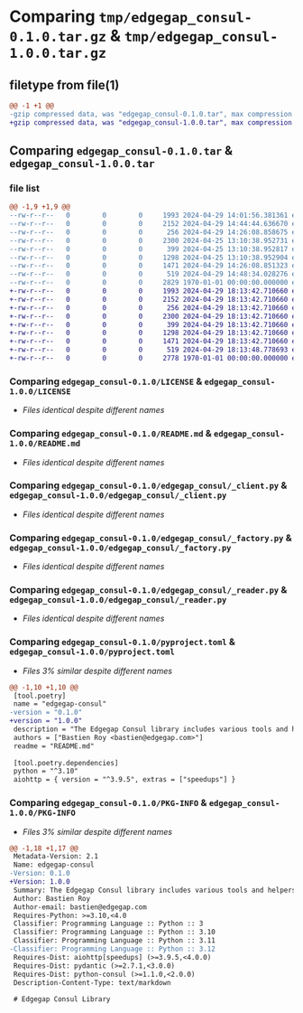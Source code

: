# Comparing `tmp/edgegap_consul-0.1.0.tar.gz` & `tmp/edgegap_consul-1.0.0.tar.gz`

## filetype from file(1)

```diff
@@ -1 +1 @@
-gzip compressed data, was "edgegap_consul-0.1.0.tar", max compression
+gzip compressed data, was "edgegap_consul-1.0.0.tar", max compression
```

## Comparing `edgegap_consul-0.1.0.tar` & `edgegap_consul-1.0.0.tar`

### file list

```diff
@@ -1,9 +1,9 @@
--rw-r--r--   0        0        0     1993 2024-04-29 14:01:56.381361 edgegap_consul-0.1.0/LICENSE
--rw-r--r--   0        0        0     2152 2024-04-29 14:44:44.636670 edgegap_consul-0.1.0/README.md
--rw-r--r--   0        0        0      256 2024-04-29 14:26:08.858675 edgegap_consul-0.1.0/edgegap_consul/__init__.py
--rw-r--r--   0        0        0     2300 2024-04-25 13:10:38.952731 edgegap_consul-0.1.0/edgegap_consul/_client.py
--rw-r--r--   0        0        0      399 2024-04-25 13:10:38.952817 edgegap_consul-0.1.0/edgegap_consul/_configuration.py
--rw-r--r--   0        0        0     1298 2024-04-25 13:10:38.952904 edgegap_consul-0.1.0/edgegap_consul/_factory.py
--rw-r--r--   0        0        0     1471 2024-04-29 14:26:08.851323 edgegap_consul-0.1.0/edgegap_consul/_reader.py
--rw-r--r--   0        0        0      519 2024-04-29 14:48:34.028276 edgegap_consul-0.1.0/pyproject.toml
--rw-r--r--   0        0        0     2829 1970-01-01 00:00:00.000000 edgegap_consul-0.1.0/PKG-INFO
+-rw-r--r--   0        0        0     1993 2024-04-29 18:13:42.710660 edgegap_consul-1.0.0/LICENSE
+-rw-r--r--   0        0        0     2152 2024-04-29 18:13:42.710660 edgegap_consul-1.0.0/README.md
+-rw-r--r--   0        0        0      256 2024-04-29 18:13:42.710660 edgegap_consul-1.0.0/edgegap_consul/__init__.py
+-rw-r--r--   0        0        0     2300 2024-04-29 18:13:42.710660 edgegap_consul-1.0.0/edgegap_consul/_client.py
+-rw-r--r--   0        0        0      399 2024-04-29 18:13:42.710660 edgegap_consul-1.0.0/edgegap_consul/_configuration.py
+-rw-r--r--   0        0        0     1298 2024-04-29 18:13:42.710660 edgegap_consul-1.0.0/edgegap_consul/_factory.py
+-rw-r--r--   0        0        0     1471 2024-04-29 18:13:42.710660 edgegap_consul-1.0.0/edgegap_consul/_reader.py
+-rw-r--r--   0        0        0      519 2024-04-29 18:13:48.778693 edgegap_consul-1.0.0/pyproject.toml
+-rw-r--r--   0        0        0     2778 1970-01-01 00:00:00.000000 edgegap_consul-1.0.0/PKG-INFO
```

### Comparing `edgegap_consul-0.1.0/LICENSE` & `edgegap_consul-1.0.0/LICENSE`

 * *Files identical despite different names*

### Comparing `edgegap_consul-0.1.0/README.md` & `edgegap_consul-1.0.0/README.md`

 * *Files identical despite different names*

### Comparing `edgegap_consul-0.1.0/edgegap_consul/_client.py` & `edgegap_consul-1.0.0/edgegap_consul/_client.py`

 * *Files identical despite different names*

### Comparing `edgegap_consul-0.1.0/edgegap_consul/_factory.py` & `edgegap_consul-1.0.0/edgegap_consul/_factory.py`

 * *Files identical despite different names*

### Comparing `edgegap_consul-0.1.0/edgegap_consul/_reader.py` & `edgegap_consul-1.0.0/edgegap_consul/_reader.py`

 * *Files identical despite different names*

### Comparing `edgegap_consul-0.1.0/pyproject.toml` & `edgegap_consul-1.0.0/pyproject.toml`

 * *Files 3% similar despite different names*

```diff
@@ -1,10 +1,10 @@
 [tool.poetry]
 name = "edgegap-consul"
-version = "0.1.0"
+version = "1.0.0"
 description = "The Edgegap Consul library includes various tools and helpers for interacting with Consul. It is designed for use within the Edgegap organization."
 authors = ["Bastien Roy <bastien@edgegap.com>"]
 readme = "README.md"
 
 [tool.poetry.dependencies]
 python = "^3.10"
 aiohttp = { version = "^3.9.5", extras = ["speedups"] }
```

### Comparing `edgegap_consul-0.1.0/PKG-INFO` & `edgegap_consul-1.0.0/PKG-INFO`

 * *Files 3% similar despite different names*

```diff
@@ -1,18 +1,17 @@
 Metadata-Version: 2.1
 Name: edgegap-consul
-Version: 0.1.0
+Version: 1.0.0
 Summary: The Edgegap Consul library includes various tools and helpers for interacting with Consul. It is designed for use within the Edgegap organization.
 Author: Bastien Roy
 Author-email: bastien@edgegap.com
 Requires-Python: >=3.10,<4.0
 Classifier: Programming Language :: Python :: 3
 Classifier: Programming Language :: Python :: 3.10
 Classifier: Programming Language :: Python :: 3.11
-Classifier: Programming Language :: Python :: 3.12
 Requires-Dist: aiohttp[speedups] (>=3.9.5,<4.0.0)
 Requires-Dist: pydantic (>=2.7.1,<3.0.0)
 Requires-Dist: python-consul (>=1.1.0,<2.0.0)
 Description-Content-Type: text/markdown
 
 # Edgegap Consul Library
```

